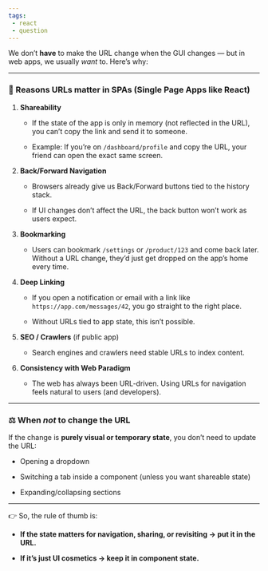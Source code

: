 ```yaml
---
tags: 
 - react
 - question
---
```


We don’t **have** to make the URL change when the GUI changes — but in web apps, we usually _want_ to. Here’s why:

---

### 🔑 Reasons URLs matter in SPAs (Single Page Apps like React)

1. **Shareability**
    
    - If the state of the app is only in memory (not reflected in the URL), you can’t copy the link and send it to someone.
        
    - Example: If you’re on `/dashboard/profile` and copy the URL, your friend can open the exact same screen.
        
2. **Back/Forward Navigation**
    
    - Browsers already give us Back/Forward buttons tied to the history stack.
        
    - If UI changes don’t affect the URL, the back button won’t work as users expect.
        
3. **Bookmarking**
    
    - Users can bookmark `/settings` or `/product/123` and come back later. Without a URL change, they’d just get dropped on the app’s home every time.
        
4. **Deep Linking**
    
    - If you open a notification or email with a link like `https://app.com/messages/42`, you go straight to the right place.
        
    - Without URLs tied to app state, this isn’t possible.
        
5. **SEO / Crawlers** (if public app)
    
    - Search engines and crawlers need stable URLs to index content.
        
6. **Consistency with Web Paradigm**
    
    - The web has always been URL-driven. Using URLs for navigation feels natural to users (and developers).
        

---

### ⚖️ When _not_ to change the URL

If the change is **purely visual or temporary state**, you don’t need to update the URL:

- Opening a dropdown
    
- Switching a tab inside a component (unless you want shareable state)
    
- Expanding/collapsing sections
    

---

👉 So, the rule of thumb is:

- **If the state matters for navigation, sharing, or revisiting → put it in the URL.**
    
- **If it’s just UI cosmetics → keep it in component state.**
    